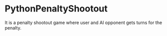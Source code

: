 # PythonPenaltyShootout
It is a penalty shootout game where user and AI opponent gets turns for the penalty.
